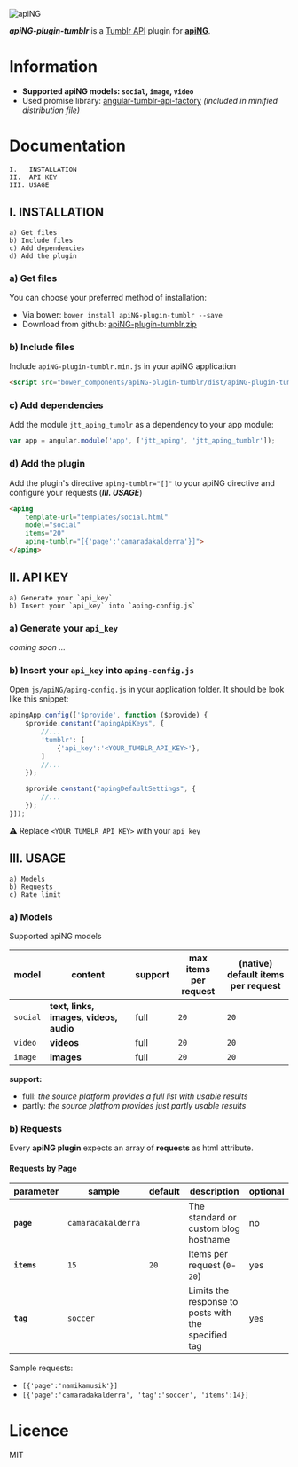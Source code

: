[logo]: http://aping.io/logo/320/aping-plugin.png "apiNG Plugin"
![apiNG][logo]

**_apiNG-plugin-tumblr_** is a [Tumblr API](https://www.tumblr.com/docs/en/api/v2) plugin for [**apiNG**](https://github.com/JohnnyTheTank/apiNG).

# Information
* **Supported apiNG models: `social`, `image`, `video`**
* Used promise library: [angular-tumblr-api-factory](https://github.com/JohnnyTheTank/angular-tumblr-api-factory) _(included in minified distribution file)_

# Documentation
    I.   INSTALLATION
    II.  API KEY
    III. USAGE

## I. INSTALLATION
    a) Get files
    b) Include files
    c) Add dependencies
    d) Add the plugin

### a) Get files
You can choose your preferred method of installation:

* Via bower: `bower install apiNG-plugin-tumblr --save`
* Download from github: [apiNG-plugin-tumblr.zip](https://github.com/JohnnyTheTank/apiNG-plugin-tumblr/zipball/master)

### b) Include files
Include `apiNG-plugin-tumblr.min.js` in your apiNG application
```html
<script src="bower_components/apiNG-plugin-tumblr/dist/apiNG-plugin-tumblr.min.js"></script>
```

### c) Add dependencies
Add the module `jtt_aping_tumblr` as a dependency to your app module:
```js
var app = angular.module('app', ['jtt_aping', 'jtt_aping_tumblr']);
```

### d) Add the plugin
Add the plugin's directive `aping-tumblr="[]"` to your apiNG directive and configure your requests (_**III. USAGE**_)
```html
<aping
    template-url="templates/social.html"
    model="social"
    items="20"
    aping-tumblr="[{'page':'camaradakalderra'}]">
</aping>
```

## II. API KEY
    a) Generate your `api_key`
    b) Insert your `api_key` into `aping-config.js`

### a) Generate your `api_key`
_coming soon ..._

### b) Insert your `api_key` into `aping-config.js`
Open `js/apiNG/aping-config.js` in your application folder. It should be look like this snippet:
```js
apingApp.config(['$provide', function ($provide) {
    $provide.constant("apingApiKeys", {
        //...
        'tumblr': [
            {'api_key':'<YOUR_TUMBLR_API_KEY>'},
        ]
        //...
    });

    $provide.constant("apingDefaultSettings", {
        //...
    });
}]);
```

:warning: Replace `<YOUR_TUMBLR_API_KEY>` with your `api_key`

## III. USAGE
    a) Models
    b) Requests
    c) Rate limit

### a) Models
Supported apiNG models

|  model   | content | support | max items<br>per request | (native) default items<br>per request |
|----------|---------|---------|--------|---------|
| `social` | **text, links, images, videos, audio** | full    | `20`   | `20`   |
| `video`  | **videos** | full    | `20`   | `20`   |
| `image`  | **images** | full    | `20`   | `20`   |

**support:**
* full: _the source platform provides a full list with usable results_
* partly: _the source platfrom provides just partly usable results_


### b) Requests
Every **apiNG plugin** expects an array of **requests** as html attribute.

#### Requests by Page
|  parameter  | sample | default | description | optional |
|----------|---------|---------|---------|---------|
| **`page`** | `camaradakalderra` |  | The standard or custom blog hostname  | no |
| **`items`**  | `15` | `20` | Items per request (`0`-`20`) |  yes  |
| **`tag`** | `soccer` |  | Limits the response to posts with the specified tag | yes |

Sample requests:
* `[{'page':'namikamusik'}]`
* `[{'page':'camaradakalderra', 'tag':'soccer', 'items':14}]`

# Licence
MIT

